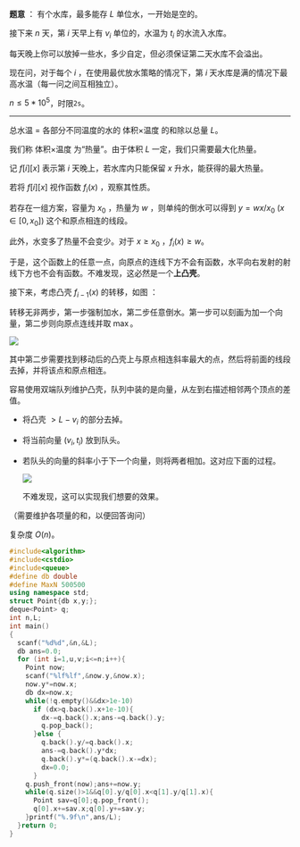 **题意** ： 有个水库，最多能存 $L$ 单位水，一开始是空的。

接下来 $n$ 天，第 $i$ 天早上有 $v_i$ 单位的，水温为 $t_i$ 的水流入水库。

每天晚上你可以放掉一些水，多少自定，但必须保证第二天水库不会溢出。

现在问，对于每个 $i$ ，在使用最优放水策略的情况下，第 $i$ 天水库是满的情况下最高水温（每一问之间互相独立）。

$n \leq 5 * 10^5$，时限$\texttt{2s}$。

------------

总水温 $=$ 各部分不同温度的水的 体积$\times$温度 的和除以总量 $L$。

我们称 体积$\times$温度 为“热量”。由于体积 $L$ 一定，我们只需要最大化热量。

记 $f[i][x]$ 表示第 $i$ 天晚上，若水库内只能保留 $x$ 升水，能获得的最大热量。

若将 $f[i][x]$ 视作函数 $f_i(x)$ ，观察其性质。

若存在一组方案，容量为 $x_0$ ，热量为 $w$ ，则单纯的倒水可以得到 $y=wx/x_0\ (x\in[0,x_0])$ 这个和原点相连的线段。

此外，水变多了热量不会变少。对于 $x\geq x_0$ ，$f_i(x)\geq w$。

于是，这个函数上的任意一点，向原点的连线下方不会有函数，水平向右发射的射线下方也不会有函数。不难发现，这必然是一个**上凸壳**。

接下来，考虑凸壳 $f_{i-1}(x)$ 的转移，如图 ：

转移无非两步，第一步强制加水，第二步任意倒水。第一步可以刻画为加一个向量，第二步则向原点连线并取 $\max$。

![](https://cdn.luogu.com.cn/upload/image_hosting/yqt0ssaf.png)

其中第二步需要找到移动后的凸壳上与原点相连斜率最大的点，然后将前面的线段去掉，并将该点和原点相连。

容易使用双端队列维护凸壳，队列中装的是向量，从左到右描述相邻两个顶点的差值。

- 将凸壳 $>L-v_i$ 的部分去掉。

- 将当前向量 $(v_i,t_i)$ 放到队头。

- 若队头的向量的斜率小于下一个向量，则将两者相加。这对应下面的过程。

  ![](https://cdn.luogu.com.cn/upload/image_hosting/hdzc8m9r.png)

  不难发现，这可以实现我们想要的效果。

（需要维护各项量的和，以便回答询问）

复杂度 $O(n)$。

```cpp
#include<algorithm>
#include<cstdio>
#include<queue>
#define db double
#define MaxN 500500
using namespace std;
struct Point{db x,y;};
deque<Point> q;
int n,L;
int main()
{
  scanf("%d%d",&n,&L);
  db ans=0.0;
  for (int i=1,u,v;i<=n;i++){
    Point now;
    scanf("%lf%lf",&now.y,&now.x);
    now.y*=now.x;
    db dx=now.x;
    while(!q.empty()&&dx>1e-10)
      if (dx>q.back().x+1e-10){
        dx-=q.back().x;ans-=q.back().y;
        q.pop_back();
      }else {
        q.back().y/=q.back().x;
        ans-=q.back().y*dx;
        q.back().y*=(q.back().x-=dx);
        dx=0.0;
      }
    q.push_front(now);ans+=now.y;
    while(q.size()>1&&q[0].y/q[0].x<q[1].y/q[1].x){
      Point sav=q[0];q.pop_front();
      q[0].x+=sav.x;q[0].y+=sav.y;
    }printf("%.9f\n",ans/L);
  }return 0;
}
```